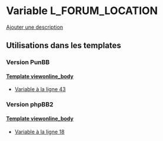 # Variable L_FORUM_LOCATION
[Ajouter une description](https://fa-tvars.appspot.com/var/L_FORUM_LOCATION)

## Utilisations dans les templates

### Version PunBB

#### [Template viewonline_body](punbb/viewonline_body.md)
* [Variable &agrave; la ligne 43](../punbb/viewonline_body.tpl#L43)

### Version phpBB2

#### [Template viewonline_body](subsilver/viewonline_body.md)
* [Variable &agrave; la ligne 18](../subsilver/viewonline_body.tpl#L18)
